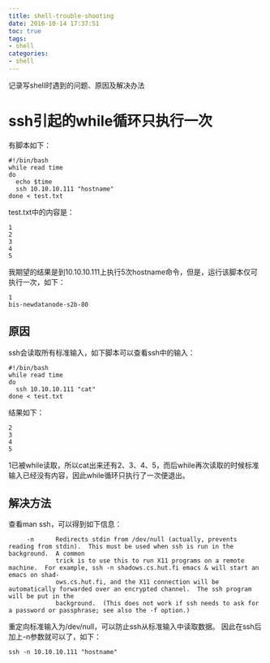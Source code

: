 ```yaml
---
title: shell-trouble-shooting
date: 2016-10-14 17:37:51
toc: true
tags:
- shell
categories: 
- shell
---
```


记录写shell时遇到的问题、原因及解决办法

# ssh引起的while循环只执行一次

有脚本如下：
```
#!/bin/bash
while read time
do
  echo $time
  ssh 10.10.10.111 "hostname"
done < test.txt
```
test.txt中的内容是：
```
1
2
3
4
5
```
我期望的结果是到10.10.10.111上执行5次hostname命令，但是，运行该脚本仅可执行一次，如下：
```
1
bis-newdatanode-s2b-80
```

## 原因
ssh会读取所有标准输入，如下脚本可以查看ssh中的输入：
```
#!/bin/bash
while read time
do
  ssh 10.10.10.111 "cat"
done < test.txt
```
结果如下：
```
2
3
4
5
```
1已被while读取，所以cat出来还有2、3、4、5，而后while再次读取的时候标准输入已经没有内容，因此while循环只执行了一次便退出。

## 解决方法
查看man ssh，可以得到如下信息：
```
     -n      Redirects stdin from /dev/null (actually, prevents reading from stdin).  This must be used when ssh is run in the background.  A common
             trick is to use this to run X11 programs on a remote machine.  For example, ssh -n shadows.cs.hut.fi emacs & will start an emacs on shad-
             ows.cs.hut.fi, and the X11 connection will be automatically forwarded over an encrypted channel.  The ssh program will be put in the
             background.  (This does not work if ssh needs to ask for a password or passphrase; see also the -f option.)
```
重定向标准输入为/dev/null，可以防止ssh从标准输入中读取数据。
因此在ssh后加上-n参数就可以了，如下：
```
ssh -n 10.10.10.111 "hostname"
```